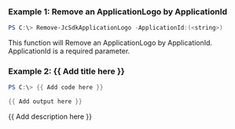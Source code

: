 ### Example 1: Remove an ApplicationLogo by ApplicationId
```powershell
PS C:\> Remove-JcSdkApplicationLogo -ApplicationId:(<string>)


```

This function will Remove an ApplicationLogo by ApplicationId. ApplicationId is a required parameter.

### Example 2: {{ Add title here }}
```powershell
PS C:\> {{ Add code here }}

{{ Add output here }}
```

{{ Add description here }}

